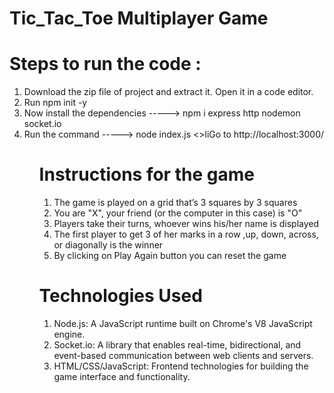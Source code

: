 # Tic_Tac_Toe Multiplayer Game

 # Steps to run the code :
  <ol>
     <li>Download the zip file of project and extract it. Open it in a code editor.
     <li>Run npm init -y
     <li>Now install the dependencies -----> npm i express http nodemon socket.io
     <li>Run the command -----> node index.js
     <>liGo to http://localhost:3000/
  <ol>
 
# Instructions for the game
<ol>
  <li>The game is played on a grid that’s 3 squares by 3 squares</li>
  <li>You are "X", your friend (or the computer in this case) is "O"</li>
  <li>Players take their turns, whoever wins his/her name is displayed</li>
  <li>The first player to get 3 of her marks in a row ,up, down, across, or diagonally is the winner</li>
  <li>By clicking on Play Again button you can reset the game </li>
</ol>


# Technologies Used
<ol>
  <li>Node.js: A JavaScript runtime built on Chrome's V8 JavaScript engine.
  <li>Socket.io: A library that enables real-time, bidirectional, and event-based communication between web clients and servers.
  <li>HTML/CSS/JavaScript: Frontend technologies for building the game interface and functionality.
<ol>
